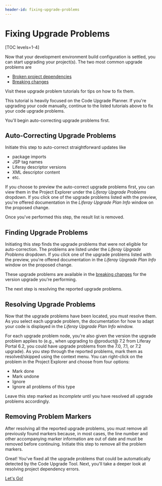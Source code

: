 ```yaml
---
header-id: fixing-upgrade-problems
---
```


# Fixing Upgrade Problems

[TOC levels=1-4]

Now that your development environment build configuration is settled, you can
start upgrading your project(s). The two most common upgrade problems are

- [Broken project dependencies](/docs/tutorials/7-2/-/knowledge_base/t/resolving-a-projects-dependencies)
- [Breaking changes](/docs/tutorials/7-2/-/knowledge_base/t/resolving-breaking-changes)

Visit these upgrade problem tutorials for tips on how to fix them.

This tutorial is heavily focused on the Code Upgrade Planner. If you're
upgrading your code manually, continue to the listed tutorials above to fix your
code upgrade problems.

You'll begin auto-correcting upgrade problems first.

## Auto-Correcting Upgrade Problems

Initiate this step to auto-correct straightforward updates like

- package imports
- JSP tag names
- Liferay descriptor versions
- XML descriptor content
- etc.

If you choose to preview the auto-correct upgrade problems first, you can view
them in the Project Explorer under the *Liferay Upgrade Problems* dropdown. If
you click one of the upgrade problems listed with the preview, you're offered
documentation in the *Liferay Upgrade Plan Info* window on the proposed change.

Once you've performed this step, the result list is removed.

## Finding Upgrade Problems

Initiating this step finds the upgrade problems that were not eligible for
auto-correction. The problems are listed under the *Liferay Upgrade Problems*
dropdown. If you click one of the upgrade problems listed with the preview,
you're offered documentation in the *Liferay Upgrade Plan Info* window on the
proposed change.

These upgrade problems are available in the
[breaking changes](/docs/tutorials/7-2/-/knowledge_base/t/resolving-breaking-changes)
for the version upgrade you're performing.

The next step is resolving the reported upgrade problems.

## Resolving Upgrade Problems

Now that the upgrade problems have been located, you must resolve them. As you
select each upgrade problem, the documentation for how to adapt your code is
displayed in the *Liferay Upgrade Plan Info* window.

For each upgrade problem node, you're also given the version the upgrade problem
applies to (e.g., when upgrading to @product@ 7.2 from Liferay Portal 6.2, you
could have upgrade problems from the 7.0, 7.1, or 7.2 upgrade). As you step
through the reported problems, mark them as resolved/skipped using the context
menu. You can right-click on the problem in the Project Explorer and choose from
four options:

- Mark done
- Mark undone
- Ignore
- Ignore all problems of this type

Leave this step marked as *Incomplete* until you have resolved all upgrade
problems accordingly.

## Removing Problem Markers

After resolving all the reported upgrade problems, you must remove all
previously found markers because, in most cases, the line number and other
accompanying marker information are out of date and must be removed before
continuing. Initiate this step to remove all the problem markers.

Great! You've fixed all the upgrade problems that could be automatically
detected by the Code Upgrade Tool. Next, you'll take a deeper look at resolving
project dependency errors.

<a class="go-link btn btn-primary" href="/docs/7-2/tutorials/-/knowledge_base/t/resolving-a-projects-dependencies">Let's Go!<span class="icon-circle-arrow-right"></span></a>

